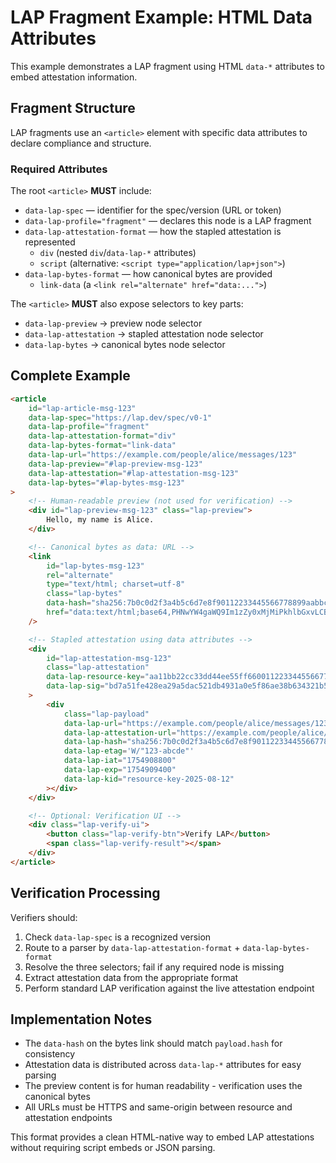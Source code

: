 <!--
Copyright 2025 Jason Stonebraker

Licensed under the Apache License, Version 2.0 (the "License");
you may not use this file except in compliance with the License.
You may obtain a copy of the License at

    http://www.apache.org/licenses/LICENSE-2.0

Unless required by applicable law or agreed to in writing, software
distributed under the License is distributed on an "AS IS" BASIS,
WITHOUT WARRANTIES OR CONDITIONS OF ANY KIND, either express or implied.
See the License for the specific language governing permissions and
limitations under the License.
-->

# LAP Fragment Example: HTML Data Attributes

This example demonstrates a LAP fragment using HTML `data-*` attributes to embed attestation information.

## Fragment Structure

LAP fragments use an `<article>` element with specific data attributes to declare compliance and structure.

### Required Attributes

The root `<article>` **MUST** include:

-   `data-lap-spec` — identifier for the spec/version (URL or token)
-   `data-lap-profile="fragment"` — declares this node is a LAP fragment
-   `data-lap-attestation-format` — how the stapled attestation is represented
    -   `div` (nested `div`/`data-lap-*` attributes)
    -   `script` (alternative: `<script type="application/lap+json">`)
-   `data-lap-bytes-format` — how canonical bytes are provided
    -   `link-data` (a `<link rel="alternate" href="data:...">`)

The `<article>` **MUST** also expose selectors to key parts:

-   `data-lap-preview` → preview node selector
-   `data-lap-attestation` → stapled attestation node selector
-   `data-lap-bytes` → canonical bytes node selector

## Complete Example

```html
<article
    id="lap-article-msg-123"
    data-lap-spec="https://lap.dev/spec/v0-1"
    data-lap-profile="fragment"
    data-lap-attestation-format="div"
    data-lap-bytes-format="link-data"
    data-lap-url="https://example.com/people/alice/messages/123"
    data-lap-preview="#lap-preview-msg-123"
    data-lap-attestation="#lap-attestation-msg-123"
    data-lap-bytes="#lap-bytes-msg-123"
>
    <!-- Human-readable preview (not used for verification) -->
    <div id="lap-preview-msg-123" class="lap-preview">
        Hello, my name is Alice.
    </div>

    <!-- Canonical bytes as data: URL -->
    <link
        id="lap-bytes-msg-123"
        rel="alternate"
        type="text/html; charset=utf-8"
        class="lap-bytes"
        data-hash="sha256:7b0c0d2f3a4b5c6d7e8f90112233445566778899aabbccddeeff001122334455"
        href="data:text/html;base64,PHNwYW4gaWQ9Im1zZy0xMjMiPkhlbGxvLCBteSBuYW1lIGlzIEFsaWNlLjwvc3Bhbj4="
    />

    <!-- Stapled attestation using data attributes -->
    <div
        id="lap-attestation-msg-123"
        class="lap-attestation"
        data-lap-resource-key="aa11bb22cc33dd44ee55ff6600112233445566778899aabbccddeeff00112233"
        data-lap-sig="bd7a51fe428ea29a5dac521db4931a0e5f86ae38b634321b50ab34b82bf9f207"
    >
        <div
            class="lap-payload"
            data-lap-url="https://example.com/people/alice/messages/123"
            data-lap-attestation-url="https://example.com/people/alice/messages/123/_la_resource.json"
            data-lap-hash="sha256:7b0c0d2f3a4b5c6d7e8f90112233445566778899aabbccddeeff001122334455"
            data-lap-etag='W/"123-abcde"'
            data-lap-iat="1754908800"
            data-lap-exp="1754909400"
            data-lap-kid="resource-key-2025-08-12"
        ></div>
    </div>

    <!-- Optional: Verification UI -->
    <div class="lap-verify-ui">
        <button class="lap-verify-btn">Verify LAP</button>
        <span class="lap-verify-result"></span>
    </div>
</article>
```

## Verification Processing

Verifiers should:

1. Check `data-lap-spec` is a recognized version
2. Route to a parser by `data-lap-attestation-format` + `data-lap-bytes-format`
3. Resolve the three selectors; fail if any required node is missing
4. Extract attestation data from the appropriate format
5. Perform standard LAP verification against the live attestation endpoint

## Implementation Notes

-   The `data-hash` on the bytes link should match `payload.hash` for consistency
-   Attestation data is distributed across `data-lap-*` attributes for easy parsing
-   The preview content is for human readability - verification uses the canonical bytes
-   All URLs must be HTTPS and same-origin between resource and attestation endpoints

This format provides a clean HTML-native way to embed LAP attestations without requiring script embeds or JSON parsing.
